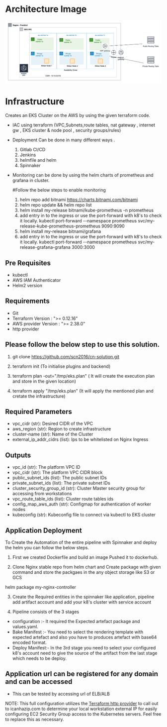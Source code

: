 # Architecture Image

![alt text](https://github.com/scn2016/cn-solution/blob/aws-eks-terraform/eks-architecture.png)

# Infrastructure

Creates an EKS Cluster on the AWS by using the given terraform code.

* IAC using terraform (VPC,Subnets,route tables, nat gateway , internet gw , EKS cluster & node pool , security groups/rules)
* Deployment Can be done in many different ways . 
  1. Gitlab CI/CD
  2. Jenkins
  3. helmfile and helm 
  4. Spinnaker

* Monitoring can be done by using the helm charts of prometheus and grafana in cluster.
   
  #Follow the below steps to enable monitoring
	1. helm repo add bitnami https://charts.bitnami.com/bitnami
  	2. helm repo update && helm repo list
  	3. helm install my-release bitnami/kube-prometheus -n prometheus 
  	4. add entry in to the ingress or use the port-forward with k8's to check it locally.
  	   kubectl port-forward --namespace prometheus svc/my-release-kube-prometheus-prometheus 9090:9090
  	5. helm install my-release bitnami/grafana 
  	6. add entry in to the ingress or use the port-forward with k8's to check it locally.
   	   kubectl port-forward --namespace prometheus svc/my-release-grafana-grafana 3000:3000

## Pre Requisites

* kubectl 
* AWS IAM Authenticator
* Helm2 version 

## Requirements
* Git 
* Terraform Version : ">= 0.12.16"
* AWS provider Version : ">= 2.38.0"
* http provider

## Please follow the below step to use this solution.

1) git clone https://github.com/scn2016/cn-solution.git 

2) terraform init (To initialise plugins and backend)

3) terraform plan -out="/tmp/eks.plan" ( It will create the execution plan and store in the given location)   

4) terraform apply "/tmp/eks.plan"  (It will apply the mentioned plan and cretate the infrastructure)


## Required Parameters 
* vpc_cidr (str): Desired CIDR of the VPC
* aws_region (str): Region to create infrastructure
* cluster-name (str): Name of the Cluster
* external_ip_addr_cidrs (list): Ips to be whitelisted on Nginx Ingress 


## Outputs
* vpc_id (str): The platform VPC ID
* vpc_cidr (str): The platform VPC CIDR block
* public_subnet_ids (list): The public subnet IDs
* private_subnet_ids (list): The private subnet IDs
* cluster_security_group_id (str): Cluster Master security group for accessing from workstations
* vpc_route_table_ids (list): Cluster route tables ids
* config_map_aws_auth (str): Configmap for authentication of worker nodes
* kubeconfig (str): Kubeconfig file to connect via kubectl to EKS cluster


## Application Deployment 

To Create the Automation of the entire pipeline with Spinnaker and deploy the helm you can follow the below steps.

1. First we created Dockerfile and build an image Pushed it to dockerhub.

2. Clone Nginx stable repo from helm chart and Create package with given command and store the packgaes in the any object storage like S3 or GCS 

helm package my-nginx-controller

3. Create the Required entities in the spinnaker like application, pipeline add artifact account and add your k8's cluster with service account

4. Pipeline consists of the 3 stages
  *  configuration :- It required the Expected artefact package and values.yaml.
  *  Bake Manifest :- You need to select the rendering template with expected artefact and also you have to produces artefact with base64 encoded format.
  *  Deploy Manifest:- In the 3rd stage you need to select your configured k8's account need to give the source of the artifact from the last stage which needs to be deploy.

## Application url can be registered for any domain and can be accessed

* This can be tested by accessing url of ELB/ALB

NOTE: This full configuration utilizes the [Terraform http provider](https://www.terraform.io/docs/providers/http/index.html) to call out to icanhazip.com to determine your local workstation external IP for easily configuring EC2 Security Group access to the Kubernetes servers. Feel free to replace this as necessary.

